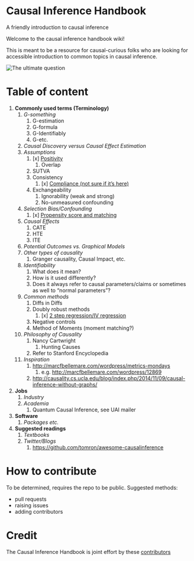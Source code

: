 Causal Inference Handbook
============================
A friendly introduction to causal inference

<!-- # How to read
Head over to the [Wiki section](https://github.com/limorigu/causal-inf-handbook/wiki) for all entires on fundamentals of causal inference! -->

Welcome to the causal inference handbook wiki!

This is meant to be a resource for causal-curious folks who are looking for accessible introduction to common topics in causal inference. 

![The ultimate question](https://github.com/limorigu/causal-inf-handbook/blob/master/img/Chick-and-Egg.jpg)

Table of content
===============
1. **Commonly used terms (Terminology)**
    1. _G-something_
        1. G-estimation
        2. G-formula
        3. G-Identifiably
        4. G-etc.
    2. _Causal Discovery versus Causal Effect Estimation_
    3. _Assumptions_
        1. [x] [Positivity](Positivity)
            1. Overlap
        2. SUTVA
        3. Consistency
            1. [x] [Compliance (not sure if it’s here)](Compliance)
        4. Exchangeability
            1. Ignorability (weak and strong)
            2. No-unmeasured confounding
     4. _Selection Bias/Confounding_
         1. [x] [Propensity score and matching](Propensity)
     5. _Causal Effects_
         1. CATE
         2. HTE
         3. ITE
     6. _Potential Outcomes vs. Graphical Models_
     7. _Other types of causality_
         1. Granger causality, Causal Impact, etc.
     8. _Identifiability_
         1. What does it mean?
         2. How is it used differently?
         3. Does it always refer to causal parameters/claims or sometimes as well to “normal parameters”?
     9. _Common methods_
         1. Diffs in Diffs
         2. Doubly robust methods
             1. [x] [2 step regression/IV regression](Doubly_robust)
         3. Negative controls
         4. Method of Moments (moment matching?)
     9. _Philosophy of Causality_
         1. Nancy Cartwright
             1. Hunting Causes
         2. Refer to Stanford Encyclopedia
      10. _Inspiration_
          1. http://marcfbellemare.com/wordpress/metrics-mondays
              1. e.g. http://marcfbellemare.com/wordpress/12869
          2. http://causality.cs.ucla.edu/blog/index.php/2014/11/09/causal-inference-without-graphs/
2. **Jobs** 
    1. _Industry_
    2. _Academia_
        1. Quantum Causal Inference, see UAI mailer
3. **Software**
    1. _Packages etc._
4. **Suggested readings**
    1. _Textbooks_
    2. _Twitter/Blogs_
        1. https://github.com/tomron/awesome-causalinference



# How to contribute
To be determined, requires the repo to be public.
Suggested methods:
- pull requests
- raising issues
- adding contributors


# Credit
The Causal Inference Handbook is joint effort by these [contributors](https://github.com/limorigu/causal-inf-handbook/graphs/contributors)


